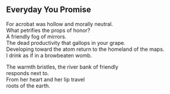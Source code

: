 Everyday You Promise
--------------------
For acrobat was hollow and morally neutral.  
What petrifies the props of honor?  
A friendly fog of mirrors.  
The dead productivity that gallops in your grape.  
Developing toward the atom return to the homeland of the maps.  
I drink as if in a browbeaten womb.  
  
The warmth bristles, the river bank of friendly  
responds next to.  
From her heart and her lip travel  
roots of the earth.  
